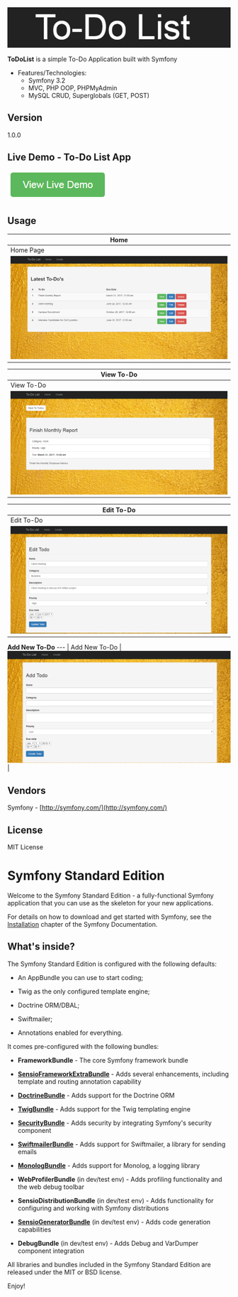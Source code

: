 <p align="center">
  <br><br>
  <img src="https://github.com/Jyotsna-Singh/Symfony-ToDoList/blob/master/web/img/logo.PNG">
</p>

**ToDoList** is a simple To-Do Application built with Symfony

* Features/Technologies: 
  * Symfony 3.2
  * MVC, PHP OOP, PHPMyAdmin
  * MySQL CRUD, Superglobals (GET, POST)

## Version
1.0.0

## Live Demo - To-Do List App
 [![alt tag](https://github.com/Jyotsna-Singh/SearchVidz-YoutubeAPI/blob/master/img/green-button.PNG)](http://jyotsnasingh.com/projects/Symfony/ToDoList/)


## Usage

**Home** | 
--- | 
Home Page |
![alt text](https://github.com/Jyotsna-Singh/Symfony-ToDoList/blob/master/web/img/home.PNG)  | 

**View To-Do** |
--- | 
View To-Do |
![alt text](https://github.com/Jyotsna-Singh/Symfony-ToDoList/blob/master/web/img/view.PNG) |


**Edit To-Do** |
--- | 
Edit To-Do | 
![alt text](https://github.com/Jyotsna-Singh/Symfony-ToDoList/blob/master/web/img/edit.PNG)  |

**Add New To-Do**
--- |
Add New To-Do  |
![alt text](https://github.com/Jyotsna-Singh/Symfony-ToDoList/blob/master/web/img/add.PNG) |

## Vendors
Symfony - [http://symfony.com/](http://symfony.com/)  
 


## License
MIT License




Symfony Standard Edition
========================

Welcome to the Symfony Standard Edition - a fully-functional Symfony
application that you can use as the skeleton for your new applications.

For details on how to download and get started with Symfony, see the
[Installation][1] chapter of the Symfony Documentation.

What's inside?
--------------

The Symfony Standard Edition is configured with the following defaults:

  * An AppBundle you can use to start coding;

  * Twig as the only configured template engine;

  * Doctrine ORM/DBAL;

  * Swiftmailer;

  * Annotations enabled for everything.

It comes pre-configured with the following bundles:

  * **FrameworkBundle** - The core Symfony framework bundle

  * [**SensioFrameworkExtraBundle**][6] - Adds several enhancements, including
    template and routing annotation capability

  * [**DoctrineBundle**][7] - Adds support for the Doctrine ORM

  * [**TwigBundle**][8] - Adds support for the Twig templating engine

  * [**SecurityBundle**][9] - Adds security by integrating Symfony's security
    component

  * [**SwiftmailerBundle**][10] - Adds support for Swiftmailer, a library for
    sending emails

  * [**MonologBundle**][11] - Adds support for Monolog, a logging library

  * **WebProfilerBundle** (in dev/test env) - Adds profiling functionality and
    the web debug toolbar

  * **SensioDistributionBundle** (in dev/test env) - Adds functionality for
    configuring and working with Symfony distributions

  * [**SensioGeneratorBundle**][13] (in dev/test env) - Adds code generation
    capabilities

  * **DebugBundle** (in dev/test env) - Adds Debug and VarDumper component
    integration

All libraries and bundles included in the Symfony Standard Edition are
released under the MIT or BSD license.

Enjoy!

[1]:  https://symfony.com/doc/3.2/setup.html
[6]:  https://symfony.com/doc/current/bundles/SensioFrameworkExtraBundle/index.html
[7]:  https://symfony.com/doc/3.2/doctrine.html
[8]:  https://symfony.com/doc/3.2/templating.html
[9]:  https://symfony.com/doc/3.2/security.html
[10]: https://symfony.com/doc/3.2/email.html
[11]: https://symfony.com/doc/3.2/logging.html
[12]: https://symfony.com/doc/3.2/assetic/asset_management.html
[13]: https://symfony.com/doc/current/bundles/SensioGeneratorBundle/index.html
